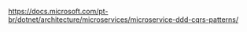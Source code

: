 
https://docs.microsoft.com/pt-br/dotnet/architecture/microservices/microservice-ddd-cqrs-patterns/

